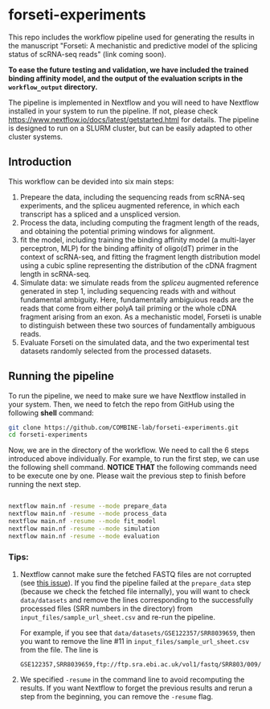 # forseti-experiments

This repo includes the workflow pipeline used for generating the results in the manuscript "Forseti: A mechanistic and predictive model of the splicing status of scRNA-seq reads" (link coming soon). 

**To ease the future testing and validation, we have included the trained binding affinity model, and the output of the evaluation scripts in the `workflow_output` directory.** 

The pipeline is implemented in Nextflow and you will need to have Nextflow installed in your system to run the pipeline. If not, please check https://www.nextflow.io/docs/latest/getstarted.html for details. The pipeline is designed to run on a SLURM cluster, but can be easily adapted to other cluster systems. 

## Introduction
This workflow can be devided into six main steps:
1. Prepeare the data, including the sequencing reads from scRNA-seq experiments, and the spliceu augmented reference, in which each transcript has a spliced and a unspliced version.
2. Process the data, including computing the fragment length of the reads, and obtaining the potential priming windows for alignment.
3. fit the model, including training the binding affinity model (a multi-layer perceptron, MLP) for the binding affinity of oligo(dT) primer in the context of scRNA-seq, and fitting the fragment length distribution model using a cubic spline representing the distribution of the cDNA fragment length in scRNA-seq.
4. Simulate data: we simulate reads from the _spliceu_ augmented reference generated in step 1, including sequencing reads with and without fundamental ambiguity. Here, fundamentally ambiguious reads are the reads that come from either polyA tail priming or the whole cDNA fragment arising from an exon. As a mechanistic model, Forseti is unable to distinguish between these two sources of fundamentally ambiguous reads.
5. Evaluate Forseti on the simulated data, and the two experimental test datasets randomly selected from the processed datasets.

## Running the pipeline
To run the pipeline, we need to make sure we have Nextflow installed in your system. Then, we need to fetch the repo from GitHub using the following **shell** command:

```bash
git clone https://github.com/COMBINE-lab/forseti-experiments.git 
cd forseti-experiments
```

Now, we are in the directory of the workflow. We need to call the 6 steps introduced above individually. For example, to run the first step, we can use the following shell command. **NOTICE THAT** the following commands need to be execute one by one. Please wait the previous step to finish before running the next step.

```bash

nextflow main.nf -resume --mode prepare_data
nextflow main.nf -resume --mode process_data
nextflow main.nf -resume --mode fit_model
nextflow main.nf -resume --mode simulation
nextflow main.nf -resume --mode evaluation

```

### Tips:
1. Nextflow cannot make sure the fetched FASTQ files are not corrupted (see [this issue](https://github.com/nextflow-io/nextflow/issues/2491)). If you find the pipeline failed at the `prepare_data` step (because we check the fetched file internally), you will want to check `data/datasets` and remove the lines corresponding to the successfully processed files (SRR numbers in the directory) from `input_files/sample_url_sheet.csv` and re-run the pipeline.
    
    For example, if you see that `data/datasets/GSE122357/SRR8039659`, then you want to remove the line #11 in `input_files/sample_url_sheet.csv` from the file. The line is 
    ```
    GSE122357,SRR8039659,ftp://ftp.sra.ebi.ac.uk/vol1/fastq/SRR803/009/SRR8039659/SRR8039659_1.fastq.gz,ftp://ftp.sra.ebi.ac.uk/vol1/fastq/SRR803/009/SRR8039659/SRR8039659_2.fastq.gz,Mouse,Brain,v2,0,151
    ``` 

2. We specified `-resume` in the command line to avoid recomputing the results. If you want Nextflow to forget the previous results and rerun a step from the beginning, you can remove the `-resume` flag.







